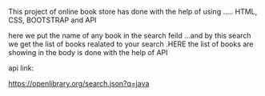 This project of online book store has done with the help of using .....
HTML, 
CSS,
BOOTSTRAP
and API


here we put the name of any book in the search feild ...and by this search we get the list of books realated to your search
.HERE the list of books are showing in the body is done with the help of API

api link:

https://openlibrary.org/search.json?q=java
